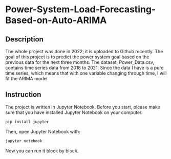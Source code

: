 # Power-System-Load-Forecasting-Based-on-Auto-ARIMA
## Description
The whole project was done in 2022; it is uploaded to Github recently.
The goal of this project is to predict the power system goal based on the previous data for the next three months. The dataset, Power_Data.csv, contains time series data from 2018 to 2021.
Since the data I have is a pure time series, which means that with one variable changing through time, I will fit the ARIMA model.
## Instruction
The project is written in Jupyter Notebook. Before you start, please make sure that you have installed Jupyter Notebook on your computer.

```bash
pip install jupyter
```

Then, open Jupyter Notebook with:

```bash
jupyter notebook
```

Now you can run it block by block.
